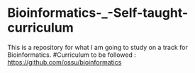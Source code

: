 # Bioinformatics-_-Self-taught-curriculum
This is a repository for what I am going to study on a track for Bioinformatics.
#Curriculum to be followed : https://github.com/ossu/bioinformatics
